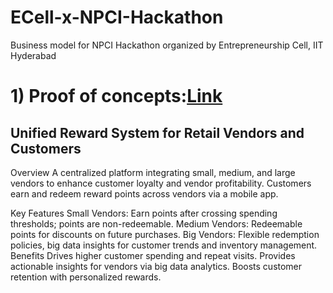 # ECell-x-NPCI-Hackathon 
Business model for NPCI Hackathon organized by Entrepreneurship Cell, IIT Hyderabad

# 1) Proof of concepts:[Link](https://github.com/AsitDesai/ECell-x-NPCI-Hackathon/blob/main/Proof%20of%20Concept.pdf)

## Unified Reward System for Retail Vendors and Customers
Overview
A centralized platform integrating small, medium, and large vendors to enhance customer loyalty and vendor profitability. Customers earn and redeem reward points across vendors via a mobile app.

Key Features
Small Vendors: Earn points after crossing spending thresholds; points are non-redeemable.
Medium Vendors: Redeemable points for discounts on future purchases.
Big Vendors: Flexible redemption policies, big data insights for customer trends and inventory management.
Benefits
Drives higher customer spending and repeat visits.
Provides actionable insights for vendors via big data analytics.
Boosts customer retention with personalized rewards.
      
